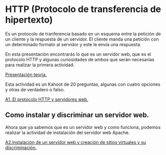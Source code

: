 # HTTP (Protocolo de transferencia de hipertexto)

Es un protocolo de tranferencia basado en un esquema entre la petición de un cliente y la respuesta de un servidor. El cliente manda una petición con un determinado formato al servidor y este le envía una respuesta.

En esta presentación encontrarás lo que es un servidor web, que es el protocolo HTTP y algunas curiosidades de ambos que serán necesarias para realizar la primera actividad.

[Presentación teoría.](https://extremera97.github.io/HTTP//teoria.html)

Esta actividad es un Kahoot de 20 preguntas, algunas con cuatro opciones y otras de verdadero o falso. 

[A1. El protocolo HTTP y servidores web.](./HTTP1/Queesunservidorweb.md)

## Como instalar y discriminar un servidor web.

Ahora que ya sabemos que es un servidor web y como funciona, podemos realizar la actividad de instalación del servidor web Apache.

[A2.Instalación de un servidor web y creación de sitios virtuales y su discriminación.](./HTTP2/instalacionservidorweb.md)
